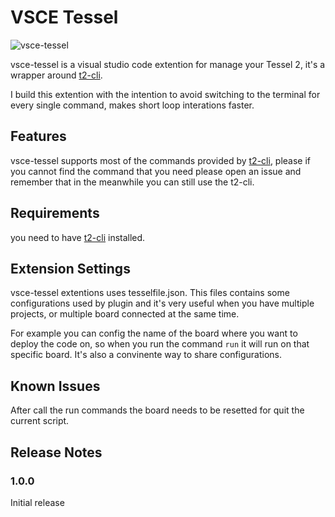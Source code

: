 # VSCE Tessel
![vsce-tessel](https://www.dropbox.com/s/19ryt9zuoik5s9i/vsce-tessel.gif?dl=0)

vsce-tessel is a visual studio code extention for manage your Tessel 2, it's a wrapper around [t2-cli](https://github.com/tessel/t2-cli).

I build this extention with the intention to avoid switching to the terminal for every single command, makes short loop interations faster.

## Features

vsce-tessel supports most of the commands provided by [t2-cli](https://github.com/tessel/t2-cli), please if you cannot find the command that you need please open an issue and remember that in the meanwhile you can still use the t2-cli.

## Requirements

you need to have [t2-cli](https://github.com/tessel/t2-cli) installed.

## Extension Settings

vsce-tessel extentions uses tesselfile.json. This files contains some configurations used by plugin and it's very useful when you have multiple projects, or multiple board connected at the same time.

For example you can config the name of the board where you want to deploy the code on, so when you run the command `run` it will run on that specific board. It's also a convinente way to share configurations. 

## Known Issues

After call the run commands the board needs to be resetted for quit the current script.

## Release Notes

### 1.0.0

Initial release